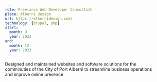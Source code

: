 ```yaml
---
role: Freelance Web Developer Consultant
place: Alberni Design
url: https://albernidesign.com/
technology: [drupal, php]
start:
  month: 9
  year: 2023
end:
  month: 12
  year: 2023
---
```


Designed and maintained websites and software solutions
for the comminuties of the City of Port Alberni
to streamline business operations and improve online presence